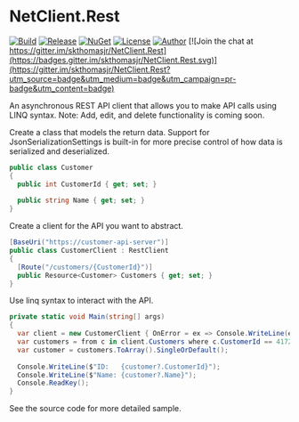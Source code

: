 # NetClient.Rest

[![Build](https://ci.appveyor.com/api/projects/status/r6t2rvc0qru109ni?svg=true)](https://ci.appveyor.com/project/skthomasjr/netclient-rest)
[![Release](https://img.shields.io/github/release/skthomasjr/NetClient.Rest.svg?maxAge=2592000)](https://github.com/skthomasjr/NetClient.Rest/releases)
[![NuGet](https://img.shields.io/nuget/v/NetClient.Rest.svg)](https://www.nuget.org/packages/NetClient.Rest)
[![License](https://img.shields.io/github/license/skthomasjr/NetClient.Rest.svg?maxAge=2592000)](LICENSE.md)
[![Author](https://img.shields.io/badge/author-Scott%20K.%20Thomas%2C%20Jr.-blue.svg?maxAge=2592000)](https://www.linkedin.com/in/skthomasjr)
[![Join the chat at https://gitter.im/skthomasjr/NetClient.Rest](https://badges.gitter.im/skthomasjr/NetClient.Rest.svg)](https://gitter.im/skthomasjr/NetClient.Rest?utm_source=badge&utm_medium=badge&utm_campaign=pr-badge&utm_content=badge)

An asynchronous REST API client that allows you to make API calls using LINQ syntax. Note: Add, edit, and delete functionality is coming soon.

Create a class that models the return data. Support for JsonSerializationSettings is built-in for more precise control of how data is serialized and deserialized.
```c#
public class Customer
{
  public int CustomerId { get; set; }
  
  public string Name { get; set; }
}
```
Create a client for the API you want to abstract.
```c#
[BaseUri("https://customer-api-server")]
public class CustomerClient : RestClient
{
  [Route("/customers/{CustomerId}")]
  public Resource<Customer> Customers { get; set; }
}
```
Use linq syntax to interact with the API.
```c#
private static void Main(string[] args)
{
  var client = new CustomerClient { OnError = ex => Console.WriteLine(ex.Message) };
  var customers = from c in client.Customers where c.CustomerId == 417260 select c;
  var customer = customers.ToArray().SingleOrDefault();
  
  Console.WriteLine($"ID:   {customer?.CustomerId}");
  Console.WriteLine($"Name: {customer?.Name}");
  Console.ReadKey();
}
```
See the source code for more detailed sample.
